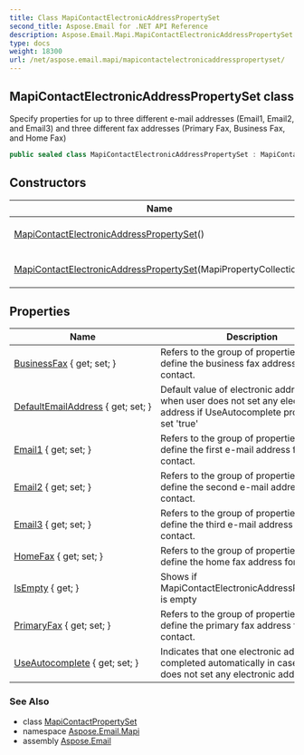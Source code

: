 ```yaml
---
title: Class MapiContactElectronicAddressPropertySet
second_title: Aspose.Email for .NET API Reference
description: Aspose.Email.Mapi.MapiContactElectronicAddressPropertySet class. Specify properties for up to three different email addresses Email1 Email2 and Email3 and three different fax addresses Primary Fax Business Fax and Home Fax
type: docs
weight: 18300
url: /net/aspose.email.mapi/mapicontactelectronicaddresspropertyset/
---
```

## MapiContactElectronicAddressPropertySet class

Specify properties for up to three different e-mail addresses (Email1, Email2, and Email3) and three different fax addresses (Primary Fax, Business Fax, and Home Fax)

```csharp
public sealed class MapiContactElectronicAddressPropertySet : MapiContactPropertySet
```

## Constructors

| Name | Description |
| --- | --- |
| [MapiContactElectronicAddressPropertySet](mapicontactelectronicaddresspropertyset/#constructor)() | Initializes a new instance of the `MapiContactElectronicAddressPropertySet` class |
| [MapiContactElectronicAddressPropertySet](mapicontactelectronicaddresspropertyset/#constructor_1)(MapiPropertyCollection) | Initializes a new instance of the `MapiContactElectronicAddressPropertySet` class |

## Properties

| Name | Description |
| --- | --- |
| [BusinessFax](../../aspose.email.mapi/mapicontactelectronicaddresspropertyset/businessfax/) { get; set; } | Refers to the group of properties that define the business fax address for a contact. |
| [DefaultEmailAddress](../../aspose.email.mapi/mapicontactelectronicaddresspropertyset/defaultemailaddress/) { get; set; } | Default value of electronic address Uses when user does not set any electronic address if UseAutocomplete property is set 'true' |
| [Email1](../../aspose.email.mapi/mapicontactelectronicaddresspropertyset/email1/) { get; set; } | Refers to the group of properties that define the first e-mail address for a contact. |
| [Email2](../../aspose.email.mapi/mapicontactelectronicaddresspropertyset/email2/) { get; set; } | Refers to the group of properties that define the second e-mail address for a contact. |
| [Email3](../../aspose.email.mapi/mapicontactelectronicaddresspropertyset/email3/) { get; set; } | Refers to the group of properties that define the third e-mail address for a contact. |
| [HomeFax](../../aspose.email.mapi/mapicontactelectronicaddresspropertyset/homefax/) { get; set; } | Refers to the group of properties that define the home fax address for a contact. |
| [IsEmpty](../../aspose.email.mapi/mapicontactelectronicaddresspropertyset/isempty/) { get; } | Shows if MapiContactElectronicAddressPropertySet is empty |
| [PrimaryFax](../../aspose.email.mapi/mapicontactelectronicaddresspropertyset/primaryfax/) { get; set; } | Refers to the group of properties that define the primary fax address for a contact. |
| [UseAutocomplete](../../aspose.email.mapi/mapicontactelectronicaddresspropertyset/useautocomplete/) { get; set; } | Indicates that one electronic address is completed automatically in case if user does not set any electronic address |

### See Also

* class [MapiContactPropertySet](../mapicontactpropertyset/)
* namespace [Aspose.Email.Mapi](../../aspose.email.mapi/)
* assembly [Aspose.Email](../../)



